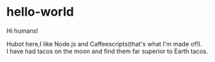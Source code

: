 # hello-world

Hi humans!

Hubot here,I like Node.js and Caffeescripts(that's what I'm made of!).  
I have had tacos on the moon and find them far superior to Earth tacos.
